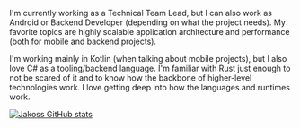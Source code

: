 I'm currently working as a Technical Team Lead, but I can also work as Android or Backend Developer (depending on what the project needs). My favorite topics are highly scalable application architecture and performance (both for mobile and backend projects).

I'm working mainly in Kotlin (when talking about mobile projects), but I also love C# as a tooling/backend language. I'm familiar with Rust just enough to not be scared of it and to know how the backbone of higher-level technologies work. I love getting deep into how the languages and runtimes work.

[![Jakoss GitHub stats](https://github-readme-stats.zohan.tech/api?username=jakoss&show_icons=true)](https://github.com/jakoss)
